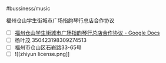 #bussiness/music


福州仓山学生街城市广场指韵琴行总店合作协议


- [ ] [福州仓山学生街城市广场指韵琴行总店合作协议 - Google Docs](https://docs.google.com/document/d/1HhanTYOygDK8y-5ApLZWGiiiCTy8Jy3VR1Ltv94lU9o/edit)
- [ ] 杨叶茂 350423198309274513
- [ ] 福州市仓山区石岩路33-65号
- [ ] ![[zhiyun license.png]]
